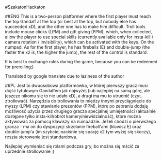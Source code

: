#SzakatonHackaton

##ENG
This is a two-person platformer where the first player must reach the top Gandalf at the top (or best at the top, but nobody else has succeeded xD), and the other one has to make him difficult. Troll tools include mouse clicks (LPM) and gift giving (PPM), which, when collected, allow the player to use special skills (currently available only for insta-kill / camera rotation / invisibility), which can be activated with the keys. On the numpad. As for the first player, he has fireballs (E) and double-jump (the faster the x2 is, the higher the jump), the rest of the control is standard.

It is best to exchange roles during the game, because you can be redeemed for prerolling;)

Translated by google translate due to laziness of the author

##PL
Jest to dwuosobowa platformówka, w której pierwszy gracz musi dojść tytułowym Gandalfem jak najwyżej (lub najlepiej na samą górę, ale jeszcze nikomu się to nie udało xD), a drugi ma mu to utrudnić (czyt. ztrollować). Narzędzia do trollowania to między innymi przyciągnięcie do myszy (LPM) czy stawianie prezentów (PPM), które po zebraniu dodają możliwość użycia przez drugiego gracza specjalnej umiejętności (aktualnie dostępne tylko insta-kill/obrót kamery/niewidzialność), które można aktywować za pomocą klawiszy na numpadzie. Jeżeli chodzi o pierwszego gracza - ma on do dyspozycji strzelanie fireball'ami (klawisz E) oraz double-jump'a (im szybciej naciśnie się spację x2 tym wyżej się skoczy), reszta sterowania jest standardowa.

Najlepiej wymieniać się rolami podczas gry, bo można się mścić za uprzednie strollowanie ;)
